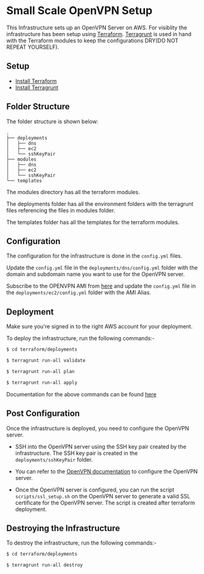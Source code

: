 # Small Scale OpenVPN Setup

This Infrastructure sets up an OpenVPN Server on AWS. For visiblity the infrastructure has been setup using [Terraform](https://www.terraform.io/). [Terragrunt](https://terragrunt.gruntwork.io/) is used in hand with the Terraform modules to keep the configurations DRY(DO NOT REPEAT YOURSELF).

## Setup

- [Install Terraform](https://learn.hashicorp.com/tutorials/terraform/install-cli)
- [Install Terragrunt](https://terragrunt.gruntwork.io/docs/getting-started/install/)

## Folder Structure

The folder structure is shown below:

```
.
├── deployments
│   ├── dns
│   ├── ec2
│   └── sshKeyPair
├── modules
│   ├── dns
│   ├── ec2
│   └── sshKeyPair
└── templates
```

The modules directory has all the terraform modules. 

The deployments folder has all the environment folders with the terragrunt files referencing the files in modules folder.

The templates folder has all the templates for the terraform modules.

## Configuration
The configuration for the infrastructure is done in the `config.yml` files.

Update the `config.yml` file in the `deployments/dns/config.yml` folder with the domain and subdomain name you want to use for the OpenVPN server.

Subscribe to the OPENVPN AMI from [here](https://aws.amazon.com/marketplace/pp/prodview-fiozs66safl5ae) and update the `config.yml` file in the `deployments/ec2/config.yml` folder with the AMI Alias.

## Deployment

Make sure you're signed in to the right AWS account for your deployment.

To deploy the infrastructure, run the following commands:-

```bash
$ cd terraform/deployments

$ terragrunt run-all validate

$ terragrunt run-all plan

$ terragrunt run-all apply
```

Documentation for the above commands can be found [here](https://terragrunt.gruntwork.io/docs/reference/cli-options/)

## Post Configuration
Once the infrastructure is deployed, you need to configure the OpenVPN server.

- SSH into the OpenVPN server using the SSH key pair created by the infrastructure. The SSH key pair is created in the `deployments/sshKeyPair` folder.

- You can refer to the [OpenVPN documentation](https://openvpn.net/vpn-server-resources/amazon-web-services-ec2-tiered-appliance-quick-start-guide/) to configure the OpenVPN server.

- Once the OpenVPN server is configured, you can run the script `scripts/ssl_setup.sh` on the OpenVPN server to generate a valid SSL certificate for the OpenVPN server. The script is created after terraform deployment.

## Destroying the Infrastructure
To destroy the infrastructure, run the following commands:-

```bash
$ cd terraform/deployments

$ terragrunt run-all destroy
```